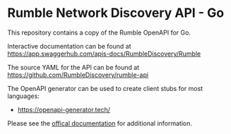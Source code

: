 # Rumble Network Discovery API - Go

This repository contains a copy of the Rumble OpenAPI for Go.

Interactive documentation can be found at https://app.swaggerhub.com/apis-docs/RumbleDiscovery/Rumble

The source YAML for the API can be found at https://github.com/RumbleDiscovery/rumble-api

The OpenAPI generator can be used to create client stubs for most languages:
 - https://openapi-generator.tech/

Please see the [offical documentation](https://www.rumble.run/docs/organization-api/) for additional information.
